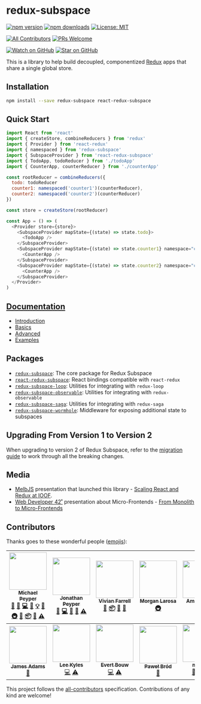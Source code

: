 # redux-subspace

[![npm version](https://img.shields.io/npm/v/redux-subspace.svg?style=flat-square)](https://www.npmjs.com/package/redux-subspace)
[![npm downloads](https://img.shields.io/npm/dm/redux-subspace.svg?style=flat-square)](https://www.npmjs.com/package/redux-subspace)
[![License: MIT](https://img.shields.io/npm/l/redux-subspace.svg?style=flat-square)](/LICENSE.md)

[![All Contributors](https://img.shields.io/badge/all_contributors-12-orange.svg?style=flat-square)](#contributors)
[![PRs Welcome](https://img.shields.io/badge/PRs-welcome-brightgreen.svg?style=flat-square)](http://makeapullrequest.com)

[![Watch on GitHub](https://img.shields.io/github/watchers/ioof-holdings/redux-subspace.svg?style=social)](https://github.com/ioof-holdings/redux-subspace/watchers)
[![Star on GitHub](https://img.shields.io/github/stars/ioof-holdings/redux-subspace.svg?style=social)](https://github.com/ioof-holdings/redux-subspace/stargazers)

This is a library to help build decoupled, componentized [Redux](http://redux.js.org/) apps that share a single global store.

## Installation

```sh
npm install --save redux-subspace react-redux-subspace
```

## Quick Start

```javascript
import React from 'react'
import { createStore, combineReducers } from 'redux'
import { Provider } from 'react-redux'
import { namespaced } from 'redux-subspace'
import { SubspaceProvider } from 'react-redux-subspace'
import { TodoApp, todoReducer } from './todoApp'
import { CounterApp, counterReducer } from './counterApp'

const rootReducer = combineReducers({
  todo: todoReducer
  counter1: namespaced('counter1')(counterReducer),
  counter2: namespaced('counter2')(counterReducer)
})

const store = createStore(rootReducer)

const App = () => (
  <Provider store={store}>
    <SubspaceProvider mapState={(state) => state.todo}>
      <TodoApp />
    </SubspaceProvider>
    <SubspaceProvider mapState={(state) => state.counter1} namespace="counter1">
      <CounterApp />
    </SubspaceProvider>
    <SubspaceProvider mapState={(state) => state.counter2} namespace="counter2">
      <CounterApp />
    </SubspaceProvider>
  </Provider>
)
```

## [Documentation](https://ioof-holdings.github.io/redux-subspace/)

* [Introduction](https://ioof-holdings.github.io/redux-subspace/docs/Introduction.html)
* [Basics](https://ioof-holdings.github.io/redux-subspace/docs/basics/)
* [Advanced](https://ioof-holdings.github.io/redux-subspace/docs/advanced/)
* [Examples](https://ioof-holdings.github.io/redux-subspace/docs/Examples.html)

## Packages

* [`redux-subspace`](https://github.com/ioof-holdings/redux-subspace/tree/master/packages/redux-subspace): The core package for Redux Subspace
* [`react-redux-subspace`](https://github.com/ioof-holdings/redux-subspace/tree/master/packages/react-redux-subspace): React bindings compatible with `react-redux`
* [`redux-subspace-loop`](https://github.com/ioof-holdings/redux-subspace/tree/master/packages/redux-subspace-loop): Utilities for integrating with `redux-loop`
* [`redux-subspace-observable`](https://github.com/ioof-holdings/redux-subspace/tree/master/packages/redux-subspace-observable): Utilities for integrating with `redux-observable`
* [`redux-subspace-saga`](https://github.com/ioof-holdings/redux-subspace/tree/master/packages/redux-subspace-saga): Utilities for integrating with `redux-saga`
* [`redux-subspace-wormhole`](https://github.com/ioof-holdings/redux-subspace/tree/master/packages/redux-subspace-wormhole): Middleware for exposing additional state to subspaces

## Upgrading From Version 1 to Version 2

When upgrading to version 2 of Redux Subspace, refer to the [migration guide](/docs/Migrating.md) to work through all the breaking changes.

## Media

* [MelbJS](http://melbjs.com/) presentation that launched this library - [Scaling React and Redux at IOOF](http://www.slideshare.net/VivianFarrell/scaling-react-and-redux-at-ioof).
* [Web Developer 42˚](http://web.dev42.co/) presentation about Micro-Frontends - [From Monolith to Micro-Frontends](https://mpeyper.github.io/from-monolith-to-micro-frontends-wd42/)

## Contributors

Thanks goes to these wonderful people ([emojis](https://github.com/kentcdodds/all-contributors#emoji-key)):

<!-- ALL-CONTRIBUTORS-LIST:START - Do not remove or modify this section -->
<!-- prettier-ignore -->
| [<img src="https://avatars0.githubusercontent.com/u/23029903?v=4" width="100px;"/><br /><sub><b>Michael Peyper</b></sub>](https://github.com/mpeyper)<br />[💬](#question-mpeyper "Answering Questions") [🐛](https://github.com/ioof-holdings/redux-subspace/issues?q=author%3Ampeyper "Bug reports") [💻](https://github.com/ioof-holdings/redux-subspace/commits?author=mpeyper "Code") [📖](https://github.com/ioof-holdings/redux-subspace/commits?author=mpeyper "Documentation") [💡](#example-mpeyper "Examples") [🤔](#ideas-mpeyper "Ideas, Planning, & Feedback") [🚇](#infra-mpeyper "Infrastructure (Hosting, Build-Tools, etc)") [👀](#review-mpeyper "Reviewed Pull Requests") [📦](#platform-mpeyper "Packaging/porting to new platform") [📢](#talk-mpeyper "Talks") [⚠️](https://github.com/ioof-holdings/redux-subspace/commits?author=mpeyper "Tests") | [<img src="https://avatars2.githubusercontent.com/u/6560018?v=4" width="100px;"/><br /><sub><b>Jonathan Peyper</b></sub>](https://github.com/jpeyper)<br />[💬](#question-jpeyper "Answering Questions") [💻](https://github.com/ioof-holdings/redux-subspace/commits?author=jpeyper "Code") [🤔](#ideas-jpeyper "Ideas, Planning, & Feedback") [👀](#review-jpeyper "Reviewed Pull Requests") [⚠️](https://github.com/ioof-holdings/redux-subspace/commits?author=jpeyper "Tests") | [<img src="https://avatars3.githubusercontent.com/u/1409738?v=4" width="100px;"/><br /><sub><b>Vivian Farrell</b></sub>](https://github.com/vivian-farrell)<br />[🤔](#ideas-vivian-farrell "Ideas, Planning, & Feedback") [📦](#platform-vivian-farrell "Packaging/porting to new platform") [👀](#review-vivian-farrell "Reviewed Pull Requests") [📢](#talk-vivian-farrell "Talks") | [<img src="https://avatars1.githubusercontent.com/u/121742?v=4" width="100px;"/><br /><sub><b>Morgan Larosa</b></sub>](https://github.com/chaos95)<br />[🚇](#infra-chaos95 "Infrastructure (Hosting, Build-Tools, etc)") | [<img src="https://avatars2.githubusercontent.com/u/656565?v=4" width="100px;"/><br /><sub><b>Amit Kothari</b></sub>](http://amitkothari.com)<br />[💻](https://github.com/ioof-holdings/redux-subspace/commits?author=amitkothari "Code") [💡](#example-amitkothari "Examples") | [<img src="https://avatars3.githubusercontent.com/u/1206987?v=4" width="100px;"/><br /><sub><b>Riku Rouvila</b></sub>](http://rikurouvila.fi)<br />[💻](https://github.com/ioof-holdings/redux-subspace/commits?author=rikukissa "Code") [📖](https://github.com/ioof-holdings/redux-subspace/commits?author=rikukissa "Documentation") [⚠️](https://github.com/ioof-holdings/redux-subspace/commits?author=rikukissa "Tests") | [<img src="https://avatars2.githubusercontent.com/u/2007370?v=4" width="100px;"/><br /><sub><b>Michael</b></sub>](https://github.com/mradionov)<br />[💻](https://github.com/ioof-holdings/redux-subspace/commits?author=mradionov "Code") |
| :---: | :---: | :---: | :---: | :---: | :---: | :---: |
| [<img src="https://avatars0.githubusercontent.com/u/9067274?v=4" width="100px;"/><br /><sub><b>James Adams</b></sub>](https://medium.com/@jamesadams0)<br />[📖](https://github.com/ioof-holdings/redux-subspace/commits?author=James-E-Adams "Documentation") | [<img src="https://avatars1.githubusercontent.com/u/21031458?v=4" width="100px;"/><br /><sub><b>Lee Kyles</b></sub>](https://github.com/lkyles1991)<br />[💻](https://github.com/ioof-holdings/redux-subspace/commits?author=lkyles1991 "Code") [⚠️](https://github.com/ioof-holdings/redux-subspace/commits?author=lkyles1991 "Tests") | [<img src="https://avatars1.githubusercontent.com/u/6398211?v=4" width="100px;"/><br /><sub><b>Evert Bouw</b></sub>](https://github.com/evertbouw)<br />[💻](https://github.com/ioof-holdings/redux-subspace/commits?author=evertbouw "Code") [⚠️](https://github.com/ioof-holdings/redux-subspace/commits?author=evertbouw "Tests") | [<img src="https://avatars0.githubusercontent.com/u/4831814?v=4" width="100px;"/><br /><sub><b>Paweł Bród</b></sub>](https://github.com/Crazy-Ivan)<br />[🐛](https://github.com/ioof-holdings/redux-subspace/issues?q=author%3ACrazy-Ivan "Bug reports") | [<img src="https://avatars0.githubusercontent.com/u/2294352?v=4" width="100px;"/><br /><sub><b>majo44</b></sub>](https://github.com/majo44)<br />[🐛](https://github.com/ioof-holdings/redux-subspace/issues?q=author%3Amajo44 "Bug reports") [💻](https://github.com/ioof-holdings/redux-subspace/commits?author=majo44 "Code") [⚠️](https://github.com/ioof-holdings/redux-subspace/commits?author=majo44 "Tests") |
<!-- ALL-CONTRIBUTORS-LIST:END -->

This project follows the [all-contributors](https://github.com/kentcdodds/all-contributors) specification.
Contributions of any kind are welcome!
